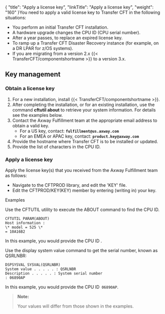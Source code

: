 {
    "title": "Apply a license key",
    "linkTitle": "Apply a license key",
    "weight": "160"
}You need to apply a valid license key to Transfer CFT in the following situations:

-   You perform an initial Transfer CFT installation.
-   A hardware upgrade changes the CPU ID (CPU serial number).
-   After a year passes, to replace an expired license key.
-   To ramp up a Transfer CFT Disaster Recovery instance (for example, on a DR LPAR for z/OS systems).
-   If you are migrating from a version 2.x {{< TransferCFT/componentshortname >}} to a version 3.x.

## Key management

### Obtain a license key

1.  For a new installation, install {{< TransferCFT/componentshortname >}}.
2.  After completing the installation, or for an existing installation, use the command **cftutil about** to retrieve your system information. For details see the examples below.
3.  Contact the Axway Fulfillment team at the appropriate email address to obtain a valid key.
    -   For a US key, contact:  **`fulfillment@us.axway.com`**
    -   For an EMEA or APAC key, contact: **`product.key@axway.com`**
4.  Provide the hostname  where Transfer CFT is to be installed or updated.
5.  Provide the list of characters in the  CPU ID.

### Apply a license key

Apply the license key(s) that you received from the Axway Fulfillment team as follows:

-   Navigate to the CFTPROD  library, and edit the 'KEY' file.
-   Edit the CFTPROD/KEY(KEY) member by entering (writing in) your key.

Examples

Use the CFTUTIL utility to execute the ABOUT command to find the CPU ID.

```
CFTUTIL PARAM(ABOUT)
Host information :
\* model = 525 \*
= 10A16B2
```

In this example, you would provide the CPU ID .

Use the display system value command to get the serial number, known as QSRLNBR:

```
DSPSYSVAL SYSVAL(QSRLNBR)
System value . . . . . : QSRLNBR
Description . . . . . : System serial number
: 06890AP
```

In this example, you would provide the CPU ID` 06890AP`.

> **Note:**
>
> Your values will differ from those shown in the examples.
